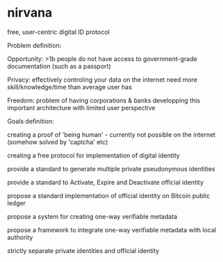 # nirvana
free, user-centric digital ID protocol

Problem definition:

Opportunity: >1b people do not have access to government-grade documentation (such as a passport) 

Privacy: effectively controling your data on the internet need more skill/knowledge/time than average user has

Freedom: problem of having corporations & banks developping this important architecture with limited user perspective

Goals definition:

creating a proof of 'being human' - currently not possible on the internet (somehow solved by 'captcha' etc)

creating a free protocol for implementation of digital identity

provide a standard to generate multiple private pseudonymous identities

provide a standard to Activate, Expire and Deactivate official identity

propose a standard implementation of official identity on Bitcoin public ledger

propose a system for creating one-way verifiable metadata

propose a framework to integrate one-way verifiable metadata with local authority

strictly separate private identities and official identity
